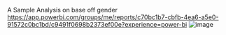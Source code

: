 A Sample Analysis on base off gender
https://app.powerbi.com/groups/me/reports/c70bc1b7-cbfb-4ea6-a5e0-91572c0bc1bd/c9491f0698b2373ef00e?experience=power-bi
![image](https://github.com/user-attachments/assets/9468d76b-3bf0-4d75-8836-d29c0c8212d0)
